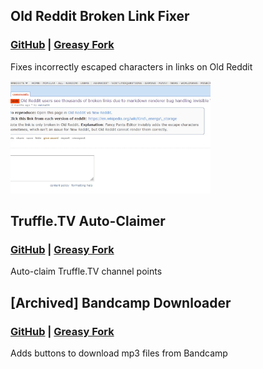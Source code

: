 ## Old Reddit Broken Link Fixer

### [GitHub](https://github.com/whqwert/userscripts/raw/main/scripts/Old-Reddit-Link-Fixer.user.js) | [Greasy Fork](https://greasyfork.org/en/scripts/435825-old-reddit-broken-link-fixer)

Fixes incorrectly escaped characters in links on Old Reddit

[<img src="examples/Reddit_broken_link_fixer_example.gif" height="180px">](https://raw.githubusercontent.com/whqwert/userscripts/main/examples/Reddit_broken_link_fixer_example.gif)

## Truffle.TV Auto-Claimer

### [GitHub](https://github.com/whqwert/userscripts/raw/main/scripts/Truffle-Auto-Claim.user.js) | [Greasy Fork](https://greasyfork.org/en/scripts/455125-truffle-tv-auto-claimer)

Auto-claim Truffle.TV channel points

## [Archived] Bandcamp Downloader

### [GitHub](https://github.com/whqwert/userscripts/raw/main/scripts/Bandcamp-Downloader.user.js) | [Greasy Fork](https://greasyfork.org/en/scripts/435824-bandcamp-downloader)

Adds buttons to download mp3 files from Bandcamp
